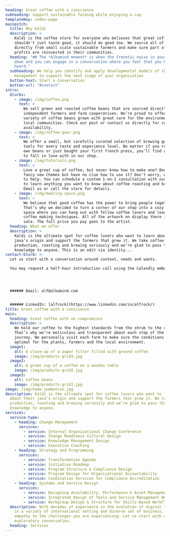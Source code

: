 ```yaml
---
heading: Great coffee with a conscience
subheading: Support sustainable farming while enjoying a cup
templateKey: index-page
mainpitch:
  title: Why Kaldi
  description: >
    Kaldi is the coffee store for everyone who believes that great coffee
    shouldn't just taste good, it should do good too. We source all of our beans
    directly from small scale sustainable farmers and make sure part of the
    profits are reinvested in their communities.
  heading: "## The *Alkamind moment* is when the frenetic noise in your mind calms
    down and you can engage in a conversation where you feel that you have been
    heard."
  subheading: We help you identify and apply developmental models of change
    management to support the next stage of your organization
  button-text: Start a Conversation
  button-url: "#contact"
intro:
  blurbs:
    - image: /img/coffee.png
      text: >
        We sell green and roasted coffee beans that are sourced directly from
        independent farmers and farm cooperatives. We’re proud to offer a
        variety of coffee beans grown with great care for the environment and
        local communities. Check our post or contact us directly for current
        availability.
    - image: /img/coffee-gear.png
      text: >
        We offer a small, but carefully curated selection of brewing gear and
        tools for every taste and experience level. No matter if you roast your
        own beans or just bought your first french press, you’ll find a gadget
        to fall in love with in our shop.
    - image: /img/tutorials.png
      text: >
        Love a great cup of coffee, but never knew how to make one? Bought a
        fancy new Chemex but have no clue how to use it? Don't worry, we’re here
        to help. You can schedule a custom 1-on-1 consultation with our baristas
        to learn anything you want to know about coffee roasting and brewing.
        Email us or call the store for details.
    - image: /img/meeting-space.png
      text: >
        We believe that good coffee has the power to bring people together.
        That’s why we decided to turn a corner of our shop into a cozy meeting
        space where you can hang out with fellow coffee lovers and learn about
        coffee making techniques. All of the artwork on display there is for
        sale. The full price you pay goes to the artist.
  heading: What we offer
  description: >
    Kaldi is the ultimate spot for coffee lovers who want to learn about their
    java’s origin and support the farmers that grew it. We take coffee
    production, roasting and brewing seriously and we’re glad to pass that
    knowledge to anyone. This is an edit via identity...
contact-blurb: >-
  Let us start with a conversation around context, needs and wants. 

  You may request a half-hour introduction call using the Calendly embed to the side.




  ###### Email: alf@alkamind.com


  ###### LinkedIn: [alfrock](https://www.linkedin.com/in/alfrock/)
title: Great coffee with a conscience
main:
  heading: Great coffee with no compromises
  description: >
    We hold our coffee to the highest standards from the shrub to the cup.
    That’s why we’re meticulous and transparent about each step of the coffee’s
    journey. We personally visit each farm to make sure the conditions are
    optimal for the plants, farmers and the local environment.
  image1:
    alt: A close-up of a paper filter filled with ground coffee
    image: /img/products-grid3.jpg
  image2:
    alt: A green cup of a coffee on a wooden table
    image: /img/products-grid2.jpg
  image3:
    alt: Coffee beans
    image: /img/products-grid1.jpg
image: /img/home-jumbotron.jpg
description: Kaldi is the ultimate spot for coffee lovers who want to learn
  about their java’s origin and support the farmers that grew it. We take coffee
  production, roasting and brewing seriously and we’re glad to pass that
  knowledge to anyone.
services:
  service-type:
    - heading: Change Management
      services:
        - service: Internal Organizational Change Conference
        - service: Change Readiness Cultural Design
        - service: Knowledge Management Design
        - service: Executive Coaching
    - heading: Strategy and Programming
      services:
        - service: Transformation Agenda
        - service: Initiative Roadmap
        - service: Program Structure & Compliance Design
        - service: Program Design for Organizational Accountability
        - service: Coodination Services for Compliance Accreditation
    - heading: Systems and Service Design
      services:
        - service: Designing Availability, Performance & Asset Management
        - service: Integrated Design of Tools and Service Management Workflow
        - service: Workgroup Design & Structure for Skills-Based Workflow
  description: With decades of experience in the evolution of digital technology
    in a variety of international setting and diverse set of business, we bring
    empathy to the challenges you are experiencing. Let us start with an
    exploratory conversation.
  heading: Services
---
```

